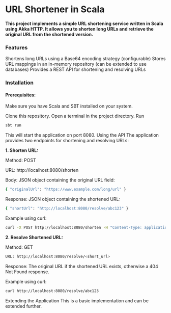 # URL Shortener in Scala

**This project implements a simple URL shortening service written in Scala using Akka HTTP. It allows you to shorten long URLs and retrieve the original URL from the shortened version.**

### Features

Shortens long URLs using a Base64 encoding strategy (configurable)
Stores URL mappings in an in-memory repository (can be extended to use databases)
Provides a REST API for shortening and resolving URLs


### **Installation**

#### Prerequisites:

Make sure you have Scala and SBT installed on your system.

Clone this repository.
Open a terminal in the project directory.
Run 
```sh
sbt run
```
This will start the application on port 8080.
Using the API
The application provides two endpoints for shortening and resolving URLs:

**1. Shorten URL:**

Method: POST

URL: http://localhost:8080/shorten

Body: JSON object containing the original URL field:
```sh
{ "originalUrl": "https://www.example.com/long/url" }
```

Response: JSON object containing the shortened URL:
```sh
{ "shortUrl": "http://localhost:8080/resolve/abc123" }
```

Example using curl:

```sh
curl -X POST http://localhost:8080/shorten -H "Content-Type: application/json" -d '{"originalUrl": "https://www.example.com/long/url"}'
```

**2. Resolve Shortened URL:**

Method: GET

```sh
URL: http://localhost:8080/resolve/<short_url>
```

Response: The original URL if the shortened URL exists, otherwise a 404 Not Found response.

Example using curl:

```sh
curl http://localhost:8080/resolve/abc123
```

Extending the Application
This is a basic implementation and can be extended further.